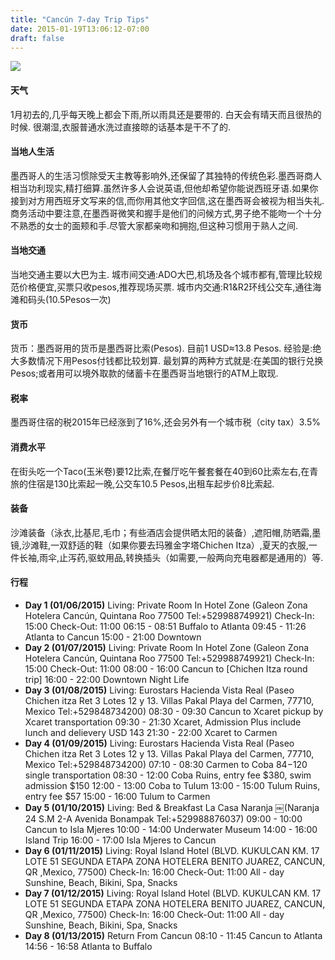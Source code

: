 ```yaml
---
title: "Cancún 7-day Trip Tips"
date: 2015-01-19T13:06:12-07:00
draft: false
---
```

![](https://res.cloudinary.com/darrenxyli/image/upload/v1532981136/IMG_1493.jpg)
#### 天气
1月初去的,几乎每天晚上都会下雨,所以雨具还是要带的. 白天会有晴天而且很热的时候. 很潮湿,衣服普通水洗过直接晾的话基本是干不了的.
#### 当地人生活
墨西哥人的生活习惯除受天主教等影响外,还保留了其独特的传统色彩.墨西哥商人相当功利现实,精打细算.虽然许多人会说英语,但他却希望你能说西班牙语.如果你接到对方用西班牙文写来的信,而你用其他文字回信,这在墨西哥会被视为相当失礼.商务活动中要注意,在墨西哥微笑和握手是他们的问候方式,男子绝不能吻一个十分不熟悉的女士的面颊和手.尽管大家都亲吻和拥抱,但这种习惯用于熟人之间.
#### 当地交通
当地交通主要以大巴为主.
城市间交通:ADO大巴,机场及各个城市都有,管理比较规范价格便宜,买票只收pesos,推荐现场买票.
城市内交通:R1&R2环线公交车,通往海滩和码头(10.5Pesos一次)
#### 货币
货币：墨西哥用的货币是墨西哥比索(Pesos). 目前1 USD≈13.8 Pesos. 经验是:绝大多数情况下用Pesos付钱都比较划算. 最划算的两种方式就是:在美国的银行兑换Pesos;或者用可以境外取款的储蓄卡在墨西哥当地银行的ATM上取现.
#### 税率
墨西哥住宿的税2015年已经涨到了16%,还会另外有一个城市税（city tax）3.5%
#### 消费水平
在街头吃一个Taco(玉米卷)要12比索,在餐厅吃午餐套餐在40到60比索左右,在青旅的住宿是130比索起一晚,公交车10.5 Pesos,出租车起步价8比索起.
#### 装备
沙滩装备（泳衣,比基尼,毛巾；有些酒店会提供晒太阳的装备）,遮阳帽,防晒霜,墨镜,沙滩鞋,一双舒适的鞋（如果你要去玛雅金字塔Chichen Itza）,夏天的衣服,一件长袖,雨伞,止泻药,驱蚊用品,转换插头（如需要,一般两向充电器都是通用的）等.

#### 行程
- **Day 1 (01/06/2015)**
Living: Private Room In Hotel Zone (Galeon Zona Hotelera Cancún, Quintana Roo 77500 Tel:+529988749921) Check-In: 15:00 Check-Out: 11:00
06:15 - 08:51 Buffalo to Atlanta
09:45 - 11:26 Atlanta to Cancun
15:00 - 21:00 Downtown
- **Day 2 (01/07/2015)**
Living: Private Room In Hotel Zone (Galeon Zona Hotelera Cancún, Quintana Roo 77500 Tel:+529988749921) Check-In: 15:00 Check-Out: 11:00
08:00 - 16:00 Cancun to [Chichen Itza round trip]
16:00 - 22:00 Downtown Night Life
- **Day 3 (01/08/2015)**
Living: Eurostars Hacienda Vista Real (Paseo Chichen itza Ret 3 Lotes 12 y 13. Villas Pakal Playa del Carmen, 77710, Mexico Tel:+529848734200)
08:30 - 09:30 Cancun to Xcaret pickup by Xcaret transportation
09:30 - 21:30 Xcaret, Admission Plus include lunch and delievery USD 143
21:30 - 22:00 Xcaret to Carmen
- **Day 4 (01/09/2015)**
Living: Eurostars Hacienda Vista Real (Paseo Chichen itza Ret 3 Lotes 12 y 13. Villas Pakal Playa del Carmen, 77710, Mexico Tel:+529848734200)
07:10 - 08:30 Carmen to Coba $84-$120 single transportation
08:30 - 12:00 Coba Ruins, entry fee $380, swim admission $150
12:00 - 13:00 Coba to Tulum
13:00 - 15:00 Tulum Ruins, entry fee $57
15:00 - 16:00 Tulum to Carmen
- **Day 5 (01/10/2015)**
Living: Bed & Breakfast La Casa Naranja ￼(Naranja 24 S.M 2-A Avenida Bonampak Tel:+529988876037)
09:00 - 10:00 Cancun to Isla Mjeres
10:00 - 14:00 Underwater Museum
14:00 - 16:00 Island Trip
16:00 - 17:00 Isla Mjeres to Cancun
- **Day 6 (01/11/2015)**
Living: Royal Island Hotel (BLVD. KUKULCAN KM. 17 LOTE 51 SEGUNDA ETAPA ZONA HOTELERA BENITO JUAREZ, CANCUN, QR ,Mexico, 77500) Check-In: 16:00 Check-Out: 11:00
All - day Sunshine, Beach, Bikini, Spa, Snacks
- **Day 7 (01/12/2015)**
Living: Royal Island Hotel (BLVD. KUKULCAN KM. 17 LOTE 51 SEGUNDA ETAPA ZONA HOTELERA BENITO JUAREZ, CANCUN, QR ,Mexico, 77500) Check-In: 16:00 Check-Out: 11:00
All - day Sunshine, Beach, Bikini, Spa, Snacks
- **Day 8 (01/13/2015)**
Return From Cancun
08:10 - 11:45 Cancun to Atlanta
14:56 - 16:58 Atlanta to Buffalo
